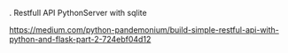 

. Restfull API PythonServer with sqlite

https://medium.com/python-pandemonium/build-simple-restful-api-with-python-and-flask-part-2-724ebf04d12
